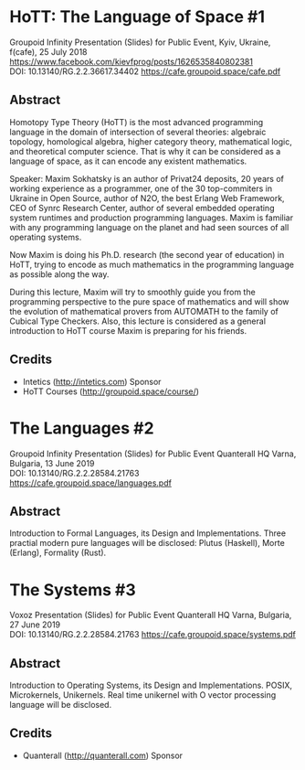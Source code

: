 # HoTT: The Language of Space #1

Groupoid Infinity Presentation (Slides) for Public Event, Kyiv, Ukraine, f(cafe), 25 July 2018 
https://www.facebook.com/kievfprog/posts/1626535840802381 <br>
DOI: 10.13140/RG.2.2.36617.34402 https://cafe.groupoid.space/cafe.pdf

Abstract
--------

Homotopy Type Theory (HoTT) is the most advanced programming language in the domain of intersection of several theories: algebraic topology, homological algebra, higher category theory, mathematical logic, and theoretical computer science. That is why it can be considered as a language of space, as it can encode any existent mathematics.

Speaker: Maxim Sokhatsky is an author of Privat24 deposits, 20 years of working experience as a programmer, one of the 30 top-commiters in Ukraine in Open Source, author of N2O, the best Erlang Web Framework, CEO of Synrc Research Center, author of several embedded operating system runtimes and production programming languages. Maxim is familiar with any programming language on the planet and had seen sources of all operating systems.

Now Maxim is doing his Ph.D. research (the second year of education) in HoTT, trying to encode as much mathematics in the programming language as possible along the way.

During this lecture, Maxim will try to smoothly guide you from the programming perspective to the pure space of mathematics and will show the evolution of mathematical provers from AUTOMATH to the family of Cubical Type Checkers. Also, this lecture is considered as a general introduction to HoTT course Maxim is preparing for his friends.

Credits
-------

* Intetics (http://intetics.com) Sponsor
* HoTT Courses (http://groupoid.space/course/)

# The Languages #2

Groupoid Infinity Presentation (Slides) for Public Event Quanterall HQ Varna, Bulgaria, 13 June 2019<br>
DOI: 10.13140/RG.2.2.28584.21763 https://cafe.groupoid.space/languages.pdf

Abstract
--------

Introduction to Formal Languages, its Design and Implementations.
Three practial modern pure languages will be disclosed: Plutus (Haskell), Morte (Erlang), Formality (Rust).

# The Systems #3

Voxoz Presentation (Slides) for Public Event Quanterall HQ Varna, Bulgaria, 27 June 2019<br>
DOI: 10.13140/RG.2.2.28584.21763 https://cafe.groupoid.space/systems.pdf

Abstract
--------

Introduction to Operating Systems, its Design and Implementations.
POSIX, Microkernels, Unikernels.
Real time unikernel with O vector processing language will be disclosed.

Credits
-------

* Quanterall (http://quanterall.com) Sponsor

